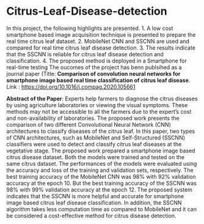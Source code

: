 # Citrus-Leaf-Disease-detection
In this project, the following highlights are presented.
      1. A low cost smartphone based image acquisition technique is presented to prepare the real time citrus leaf dataset.
      2. MobileNet CNN and SSCNN are used and compared for real time citrus leaf disease detection.
      3. The results indicate that the SSCNN is reliable for citrus leaf disease detection and classification.
      4. The proposed method is deployed in a Smartphone for real-time testing
  The oucomes of the project has benn publsihed as a journal paper (Title: **Comparison of convolution neural networks for smartphone image based real time classification of citrus leaf disease**. Link : https://doi.org/10.1016/j.compag.2020.105661
  
**Abstract of the Paper**: Experts help farmers to diagnose the citrus diseases by using agriculture laboratories or viewing the visual symptoms. These methods may not be accessible to all the farmers due to the expert’s cost and non-availability of laboratories. The proposed work presents the comparison of two different Convolutional Neural Network (CNN) architectures to classify diseases of the citrus leaf. In this paper, two types of CNN architectures, such as MobileNet and Self-Structured (SSCNN) classifiers were used to detect and classify citrus leaf diseases at the vegetative stage. The proposed work prepared a smartphone image based citrus disease dataset. Both the models were trained and tested on the same citrus dataset. The performances of the models were evaluated using the accuracy and loss of the training and validation sets, respectively. The best training accuracy of the MobileNet CNN was 98% with 92% validation accuracy at the epoch 10. But the best training accuracy of the SSCNN was 98% with 99% validation accuracy at the epoch 12. The proposed system indicates that the SSCNN is more helpful and accurate for smartphone image based citrus leaf disease classification. In addition, the SSCNN algorithm takes less computation time as compared to MobileNet and it can be considered a cost-effective method for citrus disease detection.
